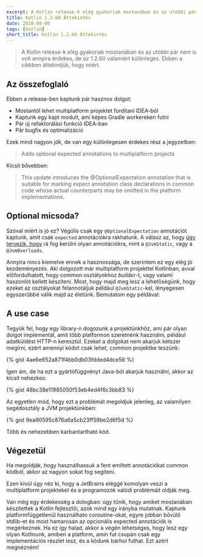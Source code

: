 ```yaml
---
excerpt: A Kotlin release-k elég gyakoriak mostanában és az utóbbi pár nem is volt annyira érdekes, de  az 1.2.60 valamiért különleges. Ebben a cikkben áttekintjük, hogy miért.
title: Kotlin 1.2.60 Áttekintés
date: 2018-08-08
tags: [kotlin]
short_title: Kotlin 1.2.60 Áttekintés
---
```


> A Kotlin release-k elég gyakoriak mostanában és az utóbbi pár nem is volt annyira érdekes, de  az 1.2.60 valamiért különleges. Ebben a cikkben áttekintjük, hogy miért.

## Az összefoglaló

Ebben a release-ben kaptunk pár hasznos dolgot:

- Mostantól lehet multiplatform projektet fordítani IDEA-ból
- Kaptunk egy kapt modult, ami képes Gradle workereken futni
- Pár új refaktorálási funkció IDEA-ban
- Pár bugfix és optimalizáció

Ezek mind nagyon jók, de van egy különlegesen érdekes rész a jegyzetben:

> Adds optional expected annotations to multiplatform projects

Kicsit bővebben:

> This update introduces the @OptionalExpectation annotation that is suitable for marking expect annotation class declarations in common code
> whose actual counterparts may be omitted in the platform implementations.

## Optional micsoda?

Szóval miért is jó ez? Végülis csak egy `@OptionalExpectation` annotációt kaptunk, amit csak `expected` annotációkra rakhatunk.
A válasz az, hogy [úgy tervezik, hogy](https://youtrack.jetbrains.com/issue/KT-24478) rá fog kerülni olyan annotációkra,
mint a `@JvmStatic`, vagy a `@JvmOverloads`.

Annyira nincs kiemelve ennek a hasznossága, de szerintem ez egy elég jó kezdeményezés. Aki dolgozott már multiplatform
projekttel Kotlinban, avval előfordulhatott, hogy common osztályokhoz *builder*-t, vagy valami haszonlót kellett készíteni.
Most, hogy majd meg lesz a lehetőségünk, hogy ezeket az osztályokat felannotáljuk például `@JvmStatic`-kel, lényegesen
egyszerűbbé válik majd az életünk. Bemutatom egy példával:

## A use case

Tegyük fel, hogy egy library-n dogozunk a projektünkhöz, ami pár olyan dolgot implementál, amit több platformon
szeretnénk használni, például adatküldést HTTP-n keresztül.
Ezeket a dolgokat nem akarjuk kétszer megírni, ezért amennyi kódot csak lehet, common projektbe teszünk:

{% gist 4ae6e652a871f4bb0db03fdded4dce56 %}

Igen ám, de ha ezt a gyártófüggvényt Java-ból akarjuk használni, akkor az kicsit nehézkes:

{% gist 48bc38e11985050f53eb4ed4f6c3bb83 %}

Az egyetlen mód, hogy ezt a problémát megoldjuk jelenleg, az valamilyen segédosztály a JVM projektünkben:

{% gist 9ea90595c876a6a5cb23ff59be2d6f5d %}

Több és nehezebben karbantartható kód.

## Végezetül

Ha megoldják, hogy használhassuk a fent említett annotációkat common kódból, akkor az nagyon sokat fog segíteni.

Ezen kívül úgy néz ki, hogy a JetBrains eléggé komolyan veszi a multiplatform projekteket és a programozók valódi
problémáit oldják meg.

Van még egy érdekesség a dologban: úgy tűnik, hogy amiket mostanában készítettek a Kotlin fejlesztői, azok mind egy irányba
mutatnak. Kaptunk platformfüggetlenül használhato coroutine-okat, egyre jobban bővülő stdlib-et és most hamarosan
az opcionális expected annotációk is megérkeznek. Ha ez így halad, akkor a végén lehetséges, hogy lesz egy olyan
Kotlinunk, amiben a platform, amin fut csupán csak egy implementációs részlet lesz, és a kódunk bárhol futhat.
Ezt azért megnézném!
